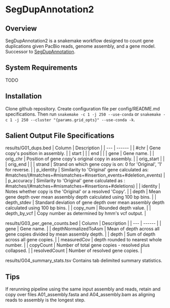 # SegDupAnnotation2

## Overview

SegDupAnnotation2 is a snakemake workflow designed to count gene duplications given PacBio reads, genome assembly, and a gene model.  
Successor to [SegDupAnnotation](https://github.com/ChaissonLab/SegDupAnnotation).

## System Requirements

TODO

## Installation

Clone github repository. Create configuration file per config/README.md specifications. Then run `snakemake -c 1 -j 250 --use-conda` or  `snakemake -c 1 -j 250 --cluster "{params.grid_opts}" --use-conda -k`.

## Salient Output File Specifications

results/G01\_dups.bed
| Column | Description |
| --- | ------ |
| #chr | Gene copy's position in assembly. |
| start | |
| end | |
| gene | Gene name. |
| orig\_chr | Position of gene copy's original copy in assembly. |
| orig\_start |  |
| orig\_end | |
| strand | Strand on which gene copy is on: 0 for 'Original', '1' for reverse. |
| p\_identity | Similarity to 'Original' gene calculated as: #matches/(#matches+#mismatches+#insertion\_events+#deletion\_events) |
| p\_accuracy | Similarity to 'Original' gene calculated as : #matches/(#matches+#mismatches+#insertions+#deletions) |
| identity | Notes whether copy is the 'Original' or a resolved 'Copy'. |
| depth | Mean gene depth over mean assembly depth calculated using 100 bp bins. |
| depth\_stdev | Standard deviation of gene depth over mean assembly depth calculated using 100 bp bins. |
| copy\_num | Rounded depth value. |
| depth\_by\_vcf | Copy number as determined by hmm's vcf output. |

results/G03\_per\_gene\_counts.bed
| Column | Description |
| --- | ------ |
| gene | Gene name. |
| depthNormalizedToAsm | Mean of depth across all gene copies divided by mean assembly depth. |
| depth | Sum of depth across all gene copies. |
| measuredCov | depth rounded to nearest whole number. |
| copyCount | Number of total gene copies - resolved plus collapsed. |
| resolvedCount | Number of resolved gene copies. |

results/G04\_summary\_stats.tsv
Contains tab delimited summary statistics.

## Tips

If rerunning pipeline using the same input assembly and reads, retain and copy over files A01\_assembly.fasta and A04\_assembly.bam as aligning reads to assembly is the longest step.
